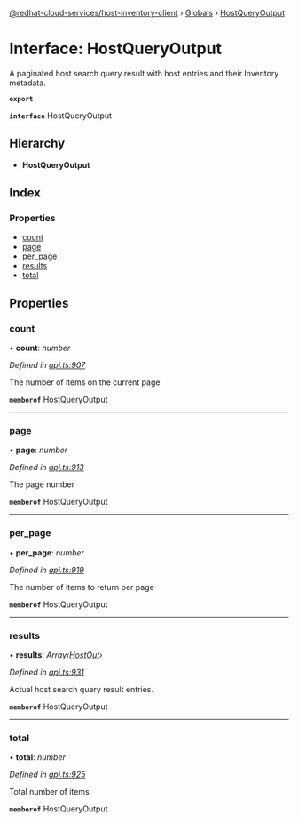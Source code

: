 [@redhat-cloud-services/host-inventory-client](../README.md) › [Globals](../globals.md) › [HostQueryOutput](hostqueryoutput.md)

# Interface: HostQueryOutput

A paginated host search query result with host entries and their Inventory metadata.

**`export`** 

**`interface`** HostQueryOutput

## Hierarchy

* **HostQueryOutput**

## Index

### Properties

* [count](hostqueryoutput.md#count)
* [page](hostqueryoutput.md#page)
* [per_page](hostqueryoutput.md#per_page)
* [results](hostqueryoutput.md#results)
* [total](hostqueryoutput.md#total)

## Properties

###  count

• **count**: *number*

*Defined in [api.ts:907](https://github.com/RedHatInsights/javascript-clients/blob/master/packages/host-inventory/api.ts#L907)*

The number of items on the current page

**`memberof`** HostQueryOutput

___

###  page

• **page**: *number*

*Defined in [api.ts:913](https://github.com/RedHatInsights/javascript-clients/blob/master/packages/host-inventory/api.ts#L913)*

The page number

**`memberof`** HostQueryOutput

___

###  per_page

• **per_page**: *number*

*Defined in [api.ts:919](https://github.com/RedHatInsights/javascript-clients/blob/master/packages/host-inventory/api.ts#L919)*

The number of items to return per page

**`memberof`** HostQueryOutput

___

###  results

• **results**: *Array‹[HostOut](hostout.md)›*

*Defined in [api.ts:931](https://github.com/RedHatInsights/javascript-clients/blob/master/packages/host-inventory/api.ts#L931)*

Actual host search query result entries.

**`memberof`** HostQueryOutput

___

###  total

• **total**: *number*

*Defined in [api.ts:925](https://github.com/RedHatInsights/javascript-clients/blob/master/packages/host-inventory/api.ts#L925)*

Total number of items

**`memberof`** HostQueryOutput
